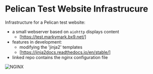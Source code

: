 # Pelican Test Website Infrastrucure

Infrastructure for a Pelican test website:

- a small webserver based on `aiohttp` displays content 
    - [https://test.markymark.bx9.net/]
- features in development: 
    -  modifying the 'jinja2' templates
    - [https://jinja2docs.readthedocs.io/en/stable/]
- linked repo contains the nginx configuration file

![NGINX](https://media-exp1.licdn.com/dms/image/C4E0BAQFVNia9avQ6aQ/company-logo_100_100/0/1570661875266?e=1647475200&v=beta&t=rrWSR14vAy4qmIVQ5jxDunmcps9pORw00rJliW7Ic9A)
